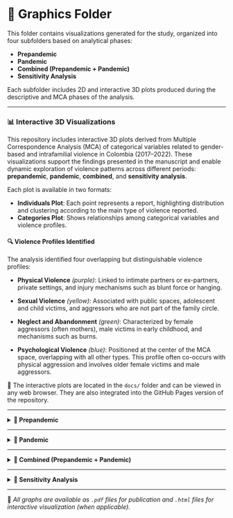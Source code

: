 # 📁 Graphics Folder

This folder contains visualizations generated for the study, organized into four subfolders based on analytical phases:

- **Prepandemic**
- **Pandemic**
- **Combined (Prepandemic + Pandemic)**
- **Sensitivity Analysis**

Each subfolder includes 2D and interactive 3D plots produced during the descriptive and MCA phases of the analysis.

---

### 📊 Interactive 3D Visualizations

This repository includes interactive 3D plots derived from Multiple Correspondence Analysis (MCA) of categorical variables related to gender-based and intrafamilial violence in Colombia (2017–2022). These visualizations support the findings presented in the manuscript and enable dynamic exploration of violence patterns across different periods: **prepandemic**, **pandemic**, **combined**, and **sensitivity analysis**.

Each plot is available in two formats:
- **Individuals Plot**: Each point represents a report, highlighting distribution and clustering according to the main type of violence reported.
- **Categories Plot**: Shows relationships among categorical variables and violence profiles.


#### 🔍 Violence Profiles Identified

The analysis identified four overlapping but distinguishable violence profiles:

- **Physical Violence** *(purple)*: Linked to intimate partners or ex-partners, private settings, and injury mechanisms such as blunt force or hanging.

- **Sexual Violence** *(yellow)*: Associated with public spaces, adolescent and child victims, and aggressors who are not part of the family circle.

- **Neglect and Abandonment** *(green)*: Characterized by female aggressors (often mothers), male victims in early childhood, and mechanisms such as burns.

- **Psychological Violence** *(blue)*: Positioned at the center of the MCA space, overlapping with all other types. This profile often co-occurs with physical aggression and involves older female victims and male aggressors.


📂 The interactive plots are located in the `docs/` folder and can be viewed in any web browser. They are also integrated into the GitHub Pages version of the repository.

---

<details>
<summary><strong>📂 Prepandemic</strong></summary>

Visualizations based on data from the prepandemic period (2017–2019).

Includes:
- Scree plot  
- MCA 2D biplots (variables and categories)  
- MCA 2D categories with quadrant shading  
- 2D individual plot colored by type of violence  
- Interactive 3D MCA plots (individuals and categories)  

</details>

---

<details>
<summary><strong>📂 Pandemic</strong></summary>

Visualizations based on data from the pandemic period (2020–2022).

Includes:
- Scree plot  
- MCA 2D biplots (variables and categories)  
- MCA 2D categories with quadrant shading  
- 2D individual plot colored by type of violence  
- Interactive 3D MCA plots (individuals and categories)  

</details>

---

<details>
<summary><strong>📂 Combined (Prepandemic + Pandemic)</strong></summary>

Visual outputs generated by merging both time periods to examine overall clustering and shared patterns.

Includes:
- Scree plot  
- MCA 2D biplots (variables and categories)  
- Interactive 3D MCA plots (individuals and categories)  

ℹ️ *Additional 2D plots (e.g., overlays and quadrant shading) are detailed in the manuscript.*

</details>

---

<details>
<summary><strong>📂 Sensitivity Analysis</strong></summary>

Visual outputs comparing complete-case data with the full dataset.

Includes:
- Scree plot  
- MCA 2D biplots (variables and categories)  
- Bar plots of violence by sex  
- Individual MCA plot (2D)  
- Interactive 3D MCA plots (individuals and categories)  

</details>

---

📌 *All graphs are available as `.pdf` files for publication and `.html` files for interactive visualization (when applicable).*

